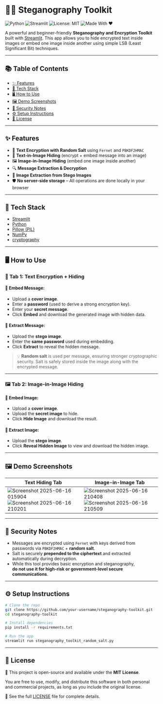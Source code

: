 # 🕵️‍♂️ Steganography Toolkit

![Python](https://img.shields.io/badge/Python-3.8+-blue?logo=python)
![Streamlit](https://img.shields.io/badge/Built%20With-Streamlit-red?logo=streamlit)
![License: MIT](https://img.shields.io/badge/License-MIT-green.svg)
![Made With ❤️](https://img.shields.io/badge/Made%20with-%E2%9D%A4-red)

A powerful and beginner-friendly **Steganography and Encryption Toolkit** built with [Streamlit](https://streamlit.io/). This app allows you to hide encrypted text inside images or embed one image inside another using simple LSB (Least Significant Bit) techniques.

---

## 📚 Table of Contents

- [✨ Features](#features)
- [🧪 Tech Stack](#tech-stack)
- [🖥️ How to Use](#how-to-use)
- [🖼️ Demo Screenshots](#demo-screenshots)
- [🔐 Security Notes](#security-notes)
- [⚙️ Setup Instructions](#setup-instructions)
- [📄 License](#license)

---

## ✨ Features

- 🔐 **Text Encryption with Random Salt** using `Fernet` and `PBKDF2HMAC`
- 📝 **Text-in-Image Hiding** (encrypt + embed message into an image)
- 🖼️ **Image-in-Image Hiding** (embed one image inside another)
- 🔍 **Message Extraction & Decryption**
- 🎯 **Image Extraction from Stego Images**
- 🛡️ **No server-side storage** – All operations are done locally in your browser

---

## 🧪 Tech Stack

- [Streamlit](https://streamlit.io/)
- [Python](https://www.python.org/)
- [Pillow (PIL)](https://pypi.org/project/Pillow/)
- [NumPy](https://numpy.org/)
- [cryptography](https://cryptography.io/)

---

## 🖥️ How to Use

### 🔐 Tab 1: Text Encryption + Hiding

#### 🔸 Embed Message:
- Upload a **cover image**.
- Enter a **password** (used to derive a strong encryption key).
- Enter your **secret message**.
- Click **Embed** and download the generated image with hidden data.

#### 🔸 Extract Message:
- Upload the **stego image**.
- Enter the **same password** used during embedding.
- Click **Extract** to reveal the hidden message.

> 💡 **Random salt** is used per message, ensuring stronger cryptographic security. Salt is safely stored inside the image along with the encrypted message.

---

### 🖼️ Tab 2: Image-in-Image Hiding

#### 🔸 Embed Image:
- Upload a **cover image**.
- Upload the **secret image** to hide.
- Click **Hide Image** and download the result.

#### 🔸 Extract Image:
- Upload the **stego image**.
- Click **Reveal Hidden Image** to view and download the hidden image.

---

## 🖼️ Demo Screenshots

| Text Hiding Tab | Image-in-Image Tab |
|-----------------|--------------------|
| ![Screenshot 2025-06-16 015904](https://github.com/user-attachments/assets/74e22b1d-b075-4f30-afc3-7cb9f0c80ae1)<br>![Screenshot 2025-06-16 210201](https://github.com/user-attachments/assets/b86964d3-4ff1-4c72-9a6e-90f80c8278dc) | ![Screenshot 2025-06-16 210408](https://github.com/user-attachments/assets/2c7a9caf-4ac3-4fde-aae1-3887e6e59469)<br>![Screenshot 2025-06-16 210509](https://github.com/user-attachments/assets/59b043e0-3398-407a-8ade-f00b1d6aba6b) |


---

## 🔐 Security Notes

- Messages are encrypted using `Fernet` with keys derived from passwords via `PBKDF2HMAC` + **random salt**.
- Salt is securely **prepended to the ciphertext** and extracted automatically during decryption.
- While this tool provides basic encryption and steganography,  
  **do not use it for high-risk or government-level secure communications**.

---

## ⚙️ Setup Instructions

```bash
# Clone the repo
git clone https://github.com/your-username/steganography-toolkit.git
cd steganography-toolkit

# Install dependencies
pip install -r requirements.txt

# Run the app
streamlit run steganography_toolkit_random_salt.py
```

---

## 📄 License

📘 This project is open-source and available under the **MIT License**.

You are free to use, modify, and distribute this software in both personal and commercial projects, as long as you include the original license.

📄 See the full [LICENSE](LICENSE) file for complete details.
